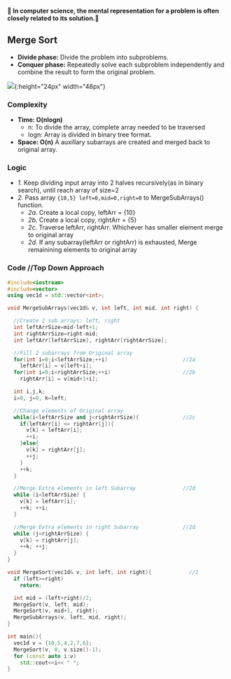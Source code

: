 **:heartbeat: In computer science, the mental representation for a problem is often closely related to its solution.:heartbeat:**

## Merge Sort
- **Divide phase:** Divide the problem into subproblems.
- **Conquer phase:** Repeatedly solve each subproblem independently and combine the result to form the original problem.

![](https://cdn-codespeedy.pressidium.com/wp-content/uploads/2019/07/merge-sort-in-C.jpeg){:height="24px" width="48px"}

### Complexity
  - **Time: O(nlogn)**
    - n: To divide the array, complete array needed to be traversed
    - logn: Array is divided in binary tree format.
  - **Space: O(n)** A auxillary subarrays are created and merged back to original array.
### Logic
  - *1.* Keep dividing input array into 2 halves recursively(as in binary search), until reach array of size=2
  - *2.* Pass array `{10,5} left=0,mid=0,right=0` to MergeSubArrays() function.
    - *2a.* Create a local copy, leftArr = {10}
    - *2b.* Create a local copy, rightArr = {5}
    - *2c.* Traverse leftArr, rightArr. Whichever has smaller element merge to original array
    - *2d.* If any subarray(leftArr or rightArr) is exhausted, Merge remainining elements to original array
### Code  //Top Down Approach
```c++
#include<iostream>
#include<vector>
using vec1d = std::vector<int>;

void MergeSubArrays(vec1d& v, int left, int mid, int right) {

  //Create 2 sub arrays: left, right
  int leftArrSize=mid-left+1;
  int rightArrSize=right-mid;
  int leftArr[leftArrSize], rightArr[rightArrSize];

  //Fill 2 subarrays from Original array
  for(int i=0;i<leftArrSize;++i)                        //2a
    leftArr[i] = v[left+i];
  for(int i=0;i<rightArrSize;++i)                       //2b
    rightArr[i] = v[mid+1+i];

  int i,j,k;
  i=0, j=0, k=left;

  //Change elements of Original array
  while(i<leftArrSize and j<rightArrSize){              //2c
    if(leftArr[i] <= rightArr[j]){
      v[k] = leftArr[i];
      ++i;
    }else{
      v[k] = rightArr[j];
      ++j;
    }
    ++k;
  }

  //Merge Extra elements in left Subarray               //2d
  while (i<leftArrSize) {
    v[k] = leftArr[i];
    ++k; ++i;
  }

  //Merge Extra elements in right Subarray              //2d
  while (j<rightArrSize) {
    v[k] = rightArr[j];
    ++k; ++j;
  }
}

void MergeSort(vec1d& v, int left, int right){            //1
  if (left>=right)
    return;

  int mid = (left+right)/2;
  MergeSort(v, left, mid);
  MergeSort(v, mid+1, right);
  MergeSubArrays(v, left, mid, right);
}

int main(){
  vec1d v = {10,5,4,2,7,6};
  MergeSort(v, 0, v.size()-1);
  for (const auto i:v)
    std::cout<<i<< " ";
}
```
